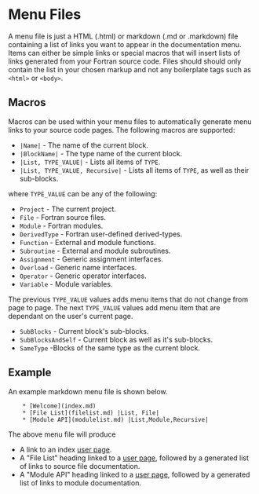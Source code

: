 # Menu Files
A menu file is just a HTML (.html) or markdown (.md or .markdown) file containing a list of links you want to appear in the documentation menu. Items can either be simple links or special macros that will insert lists of links generated from your Fortran source code. Files should should only contain the list in your chosen markup and not any boilerplate tags such as `<html>` or `<body>`.

## Macros
Macros can be used within your menu files to automatically generate menu links to your source code pages. The following macros are supported:

 * `|Name|` - The name of the current block.
 * `|BlockName|` - The type name of the current block.
 * `|List, TYPE_VALUE|` - Lists all items of `TYPE`.
 * `|List, TYPE_VALUE, Recursive|` - Lists all items of `TYPE`, as well as their sub-blocks.

where `TYPE_VALUE` can be any of the following:

 * `Project` - The current project.
 * `File` - Fortran source files.
 * `Module` - Fortran modules.
 * `DerivedType` - Fortran user-defined derived-types.
 * `Function` - External and module functions.
 * `Subroutine` - External and module subroutines.
 * `Assignment` - Generic assignment interfaces.
 * `Overload` - Generic name interfaces.
 * `Operator` - Generic operator interfaces.
 * `Variable` - Module variables.

The previous `TYPE_VALUE` values adds menu items that do not change from page to page. The next `TYPE_VALUE` values add menu item that are dependant on the user's current page.

 * `SubBlocks` -  Current block's sub-blocks.
 * `SubBlocksAndSelf` - Current block as well as it's sub-blocks.
 * `SameType` -Blocks of the same type as the current block.

## Example
An example markdown menu file is shown below.

        * [Welcome](index.md)
        * [File List](filelist.md) |List, File|
        * [Module API](modulelist.md) |List,Module,Recursive|

The above menu file will produce

 * A link to an index [user page](project-files/types/userpage.md).
 * A "File List" heading linked to a [user page](project-files/types/userpage.md), followed by a generated list of links to source file documentation. 
 * A "Module API" heading linked to a [user page](project-files/types/userpage.md), followed by a generated list of links to module documentation. 